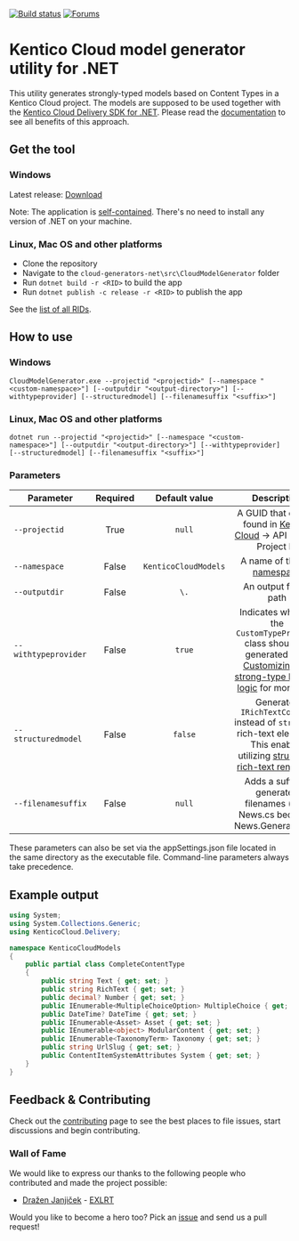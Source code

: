 [![Build status](https://ci.appveyor.com/api/projects/status/t6dgpiamopwugu8v/branch/master?svg=true)](https://ci.appveyor.com/project/kentico/cloud-generators-net/branch/master)
[![Forums](https://img.shields.io/badge/chat-on%20forums-orange.svg)](https://forums.kenticocloud.com)

# Kentico Cloud model generator utility for .NET

This utility generates strongly-typed models based on Content Types in a Kentico Cloud project. The models are supposed to be used together with the [Kentico Cloud Delivery SDK for .NET](https://github.com/Kentico/delivery-sdk-net). Please read the [documentation](https://github.com/Kentico/delivery-sdk-net/wiki/Working-with-Strongly-Typed-Models-(aka-Code-First-Approach)#customizing-the-strong-type-binding-logic) to see all benefits of this approach.


## Get the tool

### Windows

Latest release: [Download](https://github.com/Kentico/cloud-generators-net/releases/latest)

Note: The application is [self-contained](https://www.hanselman.com/blog/SelfcontainedNETCoreApplications.aspx). There's no need to install any version of .NET on your machine.

### Linux, Mac OS and other platforms

* Clone the repository
* Navigate to the `cloud-generators-net\src\CloudModelGenerator` folder
* Run `dotnet build -r <RID>` to build the app
* Run `dotnet publish -c release -r <RID>` to publish the app

See the [list of all RIDs](https://docs.microsoft.com/en-us/dotnet/articles/core/rid-catalog).

## How to use

### Windows

```
CloudModelGenerator.exe --projectid "<projectid>" [--namespace "<custom-namespace>"] [--outputdir "<output-directory>"] [--withtypeprovider] [--structuredmodel] [--filenamesuffix "<suffix>"]
```

### Linux, Mac OS and other platforms
```
dotnet run --projectid "<projectid>" [--namespace "<custom-namespace>"] [--outputdir "<output-directory>"] [--withtypeprovider] [--structuredmodel] [--filenamesuffix "<suffix>"]
```

### Parameters

| Parameter             | Required  | Default value  | Description |
| --------------------- |:---------:|:--------------:|:-----------:|
| `--projectid` | True  | `null` | A GUID that can be found in [Kentico Cloud](https://app.kenticocloud.com) -> API keys -> Project ID |
| `--namespace` | False | `KenticoCloudModels` | A name of the [C# namespace](https://msdn.microsoft.com/en-us/library/z2kcy19k.aspx) |
| `--outputdir` | False | `\.` | An output folder path |
| `--withtypeprovider` | False | `true` | Indicates whether the `CustomTypeProvider` class should be generated (see [Customizing the strong-type binding logic](https://github.com/Kentico/delivery-sdk-net/wiki/Working-with-Strongly-Typed-Models-(aka-Code-First-Approach)#customizing-the-strong-type-binding-logic) for more info) |
| `--structuredmodel` | False | `false` | Generates `IRichTextContent` instead of `string` for rich-text elements. This enables utilizing [structured rich-text rendering](https://github.com/Kentico/delivery-sdk-net/wiki/Structured-Rich-text-rendering) |
| `--filenamesuffix` | False | `null` | Adds a suffix to generated filenames (e.g., News.cs becomes News.Generated.cs) |

These parameters can also be set via the appSettings.json file located in the same directory as the executable file. Command-line parameters always take precedence.


## Example output

```csharp
using System;
using System.Collections.Generic;
using KenticoCloud.Delivery;

namespace KenticoCloudModels
{
    public partial class CompleteContentType
    {
        public string Text { get; set; }
        public string RichText { get; set; }
        public decimal? Number { get; set; }
        public IEnumerable<MultipleChoiceOption> MultipleChoice { get; set; }
        public DateTime? DateTime { get; set; }
        public IEnumerable<Asset> Asset { get; set; }
        public IEnumerable<object> ModularContent { get; set; }
        public IEnumerable<TaxonomyTerm> Taxonomy { get; set; }
        public string UrlSlug { get; set; }
        public ContentItemSystemAttributes System { get; set; }
    }
}
```

## Feedback & Contributing
Check out the [contributing](https://github.com/Kentico/cloud-generators-net/blob/master/CONTRIBUTING.md) page to see the best places to file issues, start discussions and begin contributing.

### Wall of Fame
We would like to express our thanks to the following people who contributed and made the project possible:

- [Dražen Janjiček](https://github.com/djanjicek) - [EXLRT](http://www.exlrt.com/) 

Would you like to become a hero too? Pick an [issue](https://github.com/Kentico/cloud-generators-net/issues) and send us a pull request!

